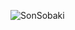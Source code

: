 ![SonSobaki](https://user-images.githubusercontent.com/60753651/168684472-e5d56307-5262-4581-99f6-2c041b3535a0.jpg)
